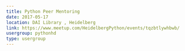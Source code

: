```yaml
---
title: Python Peer Mentoring
date: 2017-05-17
location: DAI Library , Heidelberg
link: https://www.meetup.com/HeidelbergPython/events/tqzbtlywhbwb/
usergroup: pythonhd
type: usergroup
---
```

